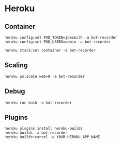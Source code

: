 # Heroku

## Container
```
heroku config:set POD_TOKEN=joesmith -a bot-recorder
heroku config:set POD_USERS=admin -a bot-recorder

heroku stack:set container -a bot-recorder
```

## Scaling
```
heroku ps:scale web=0 -a bot-recorder
```
## Debug
```
heroku run bash -a bot-recorder
```
## Plugins
```
heroku plugins:install heroku-builds
heroku builds -a bot-recorder
heroku builds:cancel -a YOUR_HEROKU_APP_NAME
```

